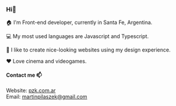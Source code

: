 ### Hi👋
🏠 I'm Front-end developer, currently in Santa Fe, Argentina. 

💻 My most used languages are Javascript and Typescript. 

📏 I like to create nice-looking websites using my design experience. 

❤️ Love cinema and videogames.

#### Contact me 📫
Website: [pzk.com.ar](https://pzk.com.ar) \
Email: [martinpilaszek@gmail.com](mailto:martinpilaszek@gmail.com)
